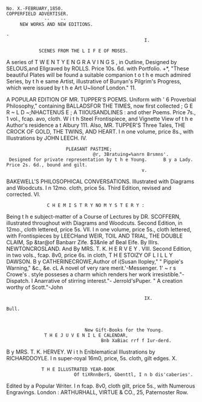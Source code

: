                                                                             No. X.-FEBRUARY,1850.
    COPPERFIELD ADVERTISER.
                  --    --
         NEW WORKS AND NEW EDITIONS.
                                                                            -
                                                       I.

                SCENES FROM THE L I F E OF MOSES.
   A series of T W E N T Y E N G R A V I N G S , in Outline, Designed by SELOUS,and Ellgraved by ROLLS.
Price 10s. 6d. with Portfolio.
  +*, "These beautiful Plates will be found a suitable companion t o t h e much admired Series, by t h e same
Artist, illustrative of Bunyan's Pilgrim's Progress, which were issued by t h e Art U~lionof London."
                                                      11.

   A POPULAR EDITION OF MR. TUPPER'S POEMS.
  Uniform with ' 6 Proverbial Philosophy," containing BALLADSFOR THE TIMES, now first collected ;
G E R ~ L D ~;NHACTENUS
                E          ; A TIIOUSANDLINES : and other Poems. Price 7s., 1 vol., fcap. avo, cloth.
W i t h Steel Frontispiece, and Vignette View of t h e Author's residence a t Albury
                                                      111.
                                      Also, MR. TUPPER'S Three Tales,
THE CROCK OF GOLD, THE TWINS, AND HEART.
                      I n one volume, price 8s., with Illustrations by JOHN
                                                                          LEECH.
                                                       IV.

                          PLEASANT PASTIME;
                                    @r, 3Bratuing=%anrn Brsmns'.
     Designed for private representation by t h e Young.      B y a Lady.    Price 2s. 6d., bound and gilt.
                                                      v.
  BAKEWELL'S PHILOSOPHICAL CONVERSATIONS.
Illustrated with Diagrams and Woodcuts.     I n 12mo. cloth, price 5s. Third Edition, revised and corrected.
                                                      VI.

                   C H E M I S T R Y NO M Y S T E R Y :
  Being t h e subject-matter of a Course of Lectures by DR. SCOFFERN,     illustrated throughout with
Diagrams and Woodcuts. Second Edition, in 12mo., cloth lettered, price 5s.
                                                     VII.
               I n one volume, price 5s., cloth lettered, with Frontispieces by LEECHand WEIR,
  TOIL AND TRIAL,                                             THE DOUBLE CLAIM,
          Sp   &tar@of Banbarr Zife.                                    $3&nIe af BeaI Eife.
        By IIIrs. NEWTONCROSLAND. And                                 By MRS. T. K. H E R V E Y .
                                                      VIII.
                          Second Edition, in two vols., fcap. 8v0, price 6s. in cloth,
                T H E STOlZY OF L I L L Y DAWSON.
              B y CATHERINECROWE,Author of i(Susan IIopley," " Pippie's Warning," &c., &e.
  cL A novel of very rare merit.'-Messenger.
  1' ~ r s Crowe's
            .       style posseses a charm which renders
her work irresistible."-Dispatch.                       I  Anarrative of stirring interest."- Jerrold'sPuper.
                                                         " A creation worthy of Scott."-John

                                                       IX.
                                                                                               Bull.



                                 New Gift-Books for the Young.
                  T H E J U V E N I L E CALENDAR,
                                       Bnb XaBiac rrf f Iur-derd.
  B y MRS. T. K. HERVEY. W i t h Enlblematical Illustrations by RICHARDDOYLE. I n super-royal
16m0, price, 5s. cloth, gilt edges.
                                                       X.

                 T H E ILLUSTRATED YEAR-BOOK
                             Of tiXRnnBerS, Gbenttl, I n b dis'caberies'.
   Edited by a Popular Writer. I n fcap. 8v0, cloth gilt, price 5s., with Numerous Engravings.
                   London : ARTHURHALL, VIRTUE & CO., 25, Paternoster Row.
